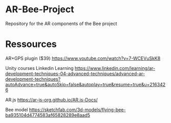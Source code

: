 # AR-Bee-Project
Repository for the AR components of the Bee project 

# Ressources
AR+GPS plugin ($39) https://www.youtube.com/watch?v=7-WCEVuSkK8

Unity courses
Linkedin Learning https://www.linkedin.com/learning/ar-development-techniques-04-advanced-techniques/advanced-ar-development-techniques?autoAdvance=true&autoSkip=false&autoplay=true&resume=true&u=2163426

AR.js
https://ar-js-org.github.io/AR.js-Docs/

Bee model
https://sketchfab.com/3d-models/flying-bee-ba935104d4774583af65828289e8aad5

